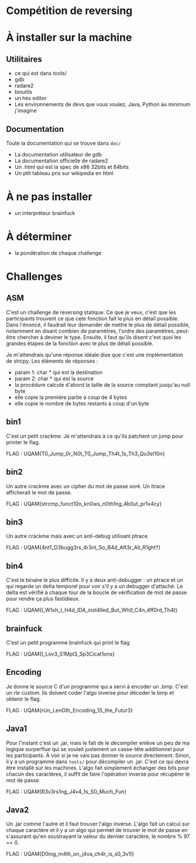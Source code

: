# Compétition de reversing

# À installer sur la machine

## Utilitaires
- ce qui est dans tools/ 
- gdb
- radare2
- binutils
- un hex editor
- Les environnements de devs que vous voulez, Java, Python au minimum j'imagine

## Documentation
Toute la documentation qui se trouve dans `doc/`
- La documentation utilisateur de gdb
- La documentation officielle de radare2
- Un .html qui est la spec de x86 32bits et 64bits
- Un ptit tableau pris sur wikipedia en html

# À ne pas installer
- un interpréteur brainfuck
 
# À déterminer
- la pondération de chaque challenge

# Challenges

## ASM

C'est un challenge de reversing statique. Ce que je veux, c'est que les participants trouvent ce que cete fonction fait le plus en détail possible. Dans l'énoncé, il faudrait leur demander de mettre le plus de détail possible, notamment en disant combien de paramètres, l'ordre des paramètres, peut-être chercher à deviner le type. Ensuite, il faut qu'ils disent c'est quoi les grandes étapes de la fonction avec le plus de détail possible. 

Je m'attendrais qu'une réponse idéale dise que c'est une implémentation de strcpy. 
Les éléments de réponses :
* param 1: char * qui est la destination
* param 2: char * qui est la source
* la procédure calcule d'abord la taille de la source comptant jusqu'au null byte
* elle copie la première partie à coup de 4 bytes
* elle copie le nombre de bytes restants à coup d'un byte

## bin1
C'est un petit crackme. Je m'attendrais à ce qu'ils patchent un jump pour printer le flag.

FLAG : UQAM{T0_Jump_0r_N0t_T0_Jump_Th4t_1s_Th3_Qu3st10n}

## bin2
Un autre crackme avec un cipher du mot de passe xoré. Un ltrace afficherait le mot de passe.

FLAG : UQAM{strcmp_funct10n_kn0ws_n0th1ng_4b0ut_pr1v4cy}

## bin3
Un autre crackme mais avec un anti-debug utilisant ptrace.

FLAG : UQAM{4nt1_D3bugg3rs_4r3nt_So_B4d_Aft3r_All_R1ght?}

## bin4
C'est le binaire le plus difficile. Il y a deux anti-debugger : un ptrace et un qui regarde un delta temporel pour voir s'il y a un debugger d'attaché. Le delta est vérifié à chaque tour de la boucle de vérification de mot de passe pour rendre ça plus fastidieux.

FLAG : UQAM{I_W1sh_I_H4d_IDA_inst4lled_But_Wh0_C4n_4ff0rd_Th4t}

## brainfuck
C'est un petit programme brainfuck qui print le flag

FLAG : UQAM{I_Lov3_S1Mpl3_Sp3Cicat1ons}

## Encoding
Je donne le source C d'un programme qui a servi à encoder un .bmp. C'est un rle custom. Ils doivent coder l'algo inverse pour décoder le bmp et obtenir le flag.

FLAG : UQAM{rUn_LenGth_Encoding_1S_the_Futur3}

## Java1
Pour l'instant c'est un .jar, mais le fait de le décompiler enlève un peu de ma logique surperflue qui se voulait justement un casse-tête additionnel pour les participants. À voir si je ne vais pas donner le source directement. Sinon, il y a un programme dans `tools/` pour décompiler un .jar. C'est ce qui devra être installé sur les machines. L'algo fait simplement échanger des bits pour chacun des caractères, il suffit de faire l'opération inverse pour récupérer le mot de passe.

FLAG : UQAM{R3v3rs1ng_J4v4_1s_S0_Much_Fun}

## Java2
Un .jar comme l'autre et il faut trouver l'algo inverse. L'algo fait un calcul sur chaque caractère et il y a un algo qui permet de trouver le mot de passe en s'assurant qu'en soustrayant la valeur du dernier caractère, le nombre % 97 == 0.

FLAG : UQAM{D0ing_m4th_on_j4va_ch4r_is_s0_3v1l}



